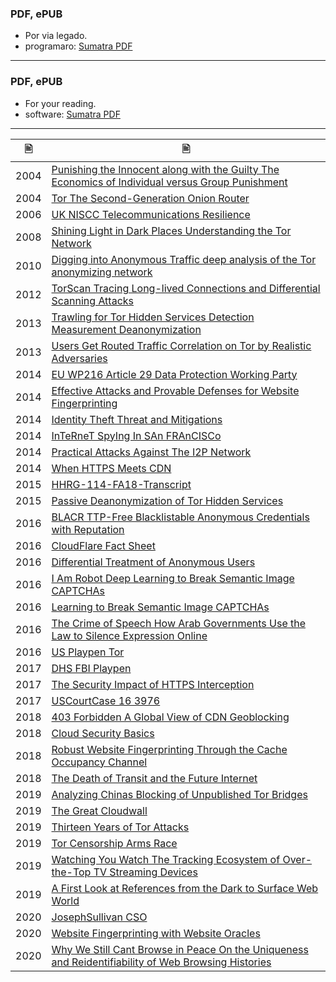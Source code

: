 ### PDF, ePUB


- Por via legado.
- programaro: [Sumatra PDF](https://www.sumatrapdfreader.org/free-pdf-reader.html)


-----

### PDF, ePUB


- For your reading.
- software: [Sumatra PDF](https://www.sumatrapdfreader.org/free-pdf-reader.html)

-----

| &#128441; | &#128441; |
|  ---  |  ---  |
| 2004 | [Punishing the Innocent along with the Guilty The Economics of Individual versus Group Punishment](https://codeberg.org/crimeflare/stop_cloudflare/raw/branch/master/pdf/2004-Punishing_the_Innocent_along_with_the_Guilty_The_Economics_of_Individual_versus_Group_Punishment.pdf) |
| 2004 | [Tor The Second-Generation Onion Router](https://codeberg.org/crimeflare/stop_cloudflare/raw/branch/master/pdf/2004-Tor_The_Second-Generation_Onion_Router.pdf) |
| 2006 | [UK NISCC Telecommunications Resilience](https://codeberg.org/crimeflare/stop_cloudflare/raw/branch/master/pdf/2006-UK_NISCC_Telecommunications_Resilience.pdf) |
| 2008 | [Shining Light in Dark Places Understanding the Tor Network](https://codeberg.org/crimeflare/stop_cloudflare/raw/branch/master/pdf/2008-Shining_Light_in_Dark_Places_Understanding_the_Tor_Network.pdf) |
| 2010 | [Digging into Anonymous Traffic deep analysis of the Tor anonymizing network](https://codeberg.org/crimeflare/stop_cloudflare/raw/branch/master/pdf/2010-Digging_into_Anonymous_Traffic_deep_analysis_of_the_Tor_anonymizing_network.pdf) |
| 2012 | [TorScan Tracing Long-lived Connections and Differential Scanning Attacks](https://codeberg.org/crimeflare/stop_cloudflare/raw/branch/master/pdf/2012-TorScan_Tracing_Long-lived_Connections_and_Differential_Scanning_Attacks.pdf) |
| 2013 | [Trawling for Tor Hidden Services Detection Measurement Deanonymization](https://codeberg.org/crimeflare/stop_cloudflare/raw/branch/master/pdf/2013-Trawling_for_Tor_Hidden_Services_Detection_Measurement_Deanonymization.pdf) |
| 2013 | [Users Get Routed Traffic Correlation on Tor by Realistic Adversaries](https://codeberg.org/crimeflare/stop_cloudflare/raw/branch/master/pdf/2013-Users_Get_Routed_Traffic_Correlation_on_Tor_by_Realistic_Adversaries.pdf) |
| 2014 | [EU WP216 Article 29 Data Protection Working Party](https://codeberg.org/crimeflare/stop_cloudflare/raw/branch/master/pdf/2014-euWP216_Article_29_Data_Protection_Working_Party.pdf) |
| 2014 | [Effective Attacks and Provable Defenses for Website Fingerprinting](https://codeberg.org/crimeflare/stop_cloudflare/raw/branch/master/pdf/2014-Effective_Attacks_and_Provable_Defenses_for_Website_Fingerprinting.pdf) |
| 2014 | [Identity Theft Threat and Mitigations](https://codeberg.org/crimeflare/stop_cloudflare/raw/branch/master/pdf/2014-Identity_Theft_Threat_and_Mitigations.pdf) |
| 2014 | [InTeRneT SpyIng In SAn FRAnCISCo](https://codeberg.org/crimeflare/stop_cloudflare/raw/branch/master/pdf/2014-InTeRneT_SpyIng_In_SAn_FRAnCISCo.pdf) |
| 2014 | [Practical Attacks Against The I2P Network](https://codeberg.org/crimeflare/stop_cloudflare/raw/branch/master/pdf/2014-Practical_Attacks_Against_The_I2P_Network.pdf) |
| 2014 | [When HTTPS Meets CDN](https://codeberg.org/crimeflare/stop_cloudflare/raw/branch/master/pdf/2014-When_HTTPS_Meets_CDN.pdf) |
| 2015 | [HHRG-114-FA18-Transcript](https://codeberg.org/crimeflare/stop_cloudflare/raw/branch/master/pdf/2015-HHRG-114-FA18-Transcript.pdf) |
| 2015 | [Passive Deanonymization of Tor Hidden Services](https://codeberg.org/crimeflare/stop_cloudflare/raw/branch/master/pdf/2015-Passive_Deanonymization_of_Tor_Hidden_Services.pdf) |
| 2016 | [BLACR TTP-Free Blacklistable Anonymous Credentials with Reputation](https://codeberg.org/crimeflare/stop_cloudflare/raw/branch/master/pdf/2016-BLACR_TTP-Free_Blacklistable_Anonymous_Credentials_with_Reputation.pdf) |
| 2016 | [CloudFlare Fact Sheet](https://codeberg.org/crimeflare/stop_cloudflare/raw/branch/master/pdf/2016-CloudFlare_Fact_Sheet.pdf) |
| 2016 | [Differential Treatment of Anonymous Users](https://codeberg.org/crimeflare/stop_cloudflare/raw/branch/master/pdf/2016-Differential_Treatment_of_Anonymous_Users.pdf) |
| 2016 | [I Am Robot Deep Learning to Break Semantic Image CAPTCHAs](https://codeberg.org/crimeflare/stop_cloudflare/raw/branch/master/pdf/2016-I_Am_Robot_Deep_Learning_to_Break_Semantic_Image_CAPTCHAs.pdf) |
| 2016 | [Learning to Break Semantic Image CAPTCHAs](https://codeberg.org/crimeflare/stop_cloudflare/raw/branch/master/pdf/2016-Learning_to_Break_Semantic_Image_CAPTCHAs.pdf) |
| 2016 | [The Crime of Speech How Arab Governments Use the Law to Silence Expression Online](https://codeberg.org/crimeflare/stop_cloudflare/raw/branch/master/pdf/2016-The_Crime_of_Speech_How_Arab_Governments_Use_the_Law_to_Silence_Expression_Online.pdf) |
| 2016 | [US Playpen Tor](https://codeberg.org/crimeflare/stop_cloudflare/raw/branch/master/pdf/2016-US_Playpen_Tor.pdf) |
| 2017 | [DHS FBI Playpen](https://codeberg.org/crimeflare/stop_cloudflare/raw/branch/master/pdf/2017-DHS_FBI_Playpen.pdf) |
| 2017 | [The Security Impact of HTTPS Interception](https://codeberg.org/crimeflare/stop_cloudflare/raw/branch/master/pdf/2017-The_Security_Impact_of_HTTPS_Interception.pdf) |
| 2017 | [USCourtCase 16 3976](https://codeberg.org/crimeflare/stop_cloudflare/raw/branch/master/pdf/2017-USCourtCase_16_3976.pdf) |
| 2018 | [403 Forbidden A Global View of CDN Geoblocking](https://codeberg.org/crimeflare/stop_cloudflare/raw/branch/master/pdf/2018-403_Forbidden_A_Global_View_of_CDN_Geoblocking.pdf) |
| 2018 | [Cloud Security Basics](https://codeberg.org/crimeflare/stop_cloudflare/raw/branch/master/pdf/2018-Cloud_Security_Basics.pdf) |
| 2018 | [Robust Website Fingerprinting Through the Cache Occupancy Channel](https://codeberg.org/crimeflare/stop_cloudflare/raw/branch/master/pdf/2018-Robust_Website_Fingerprinting_Through_the_Cache_Occupancy_Channel.pdf) |
| 2018 | [The Death of Transit and the Future Internet](https://codeberg.org/crimeflare/stop_cloudflare/raw/branch/master/pdf/2018-The_Death_of_Transit_and_the_Future_Internet.pdf) |
| 2019 | [Analyzing Chinas Blocking of Unpublished Tor Bridges](https://codeberg.org/crimeflare/stop_cloudflare/raw/branch/master/pdf/2019-Analyzing_Chinas_Blocking_of_Unpublished_Tor_Bridges.pdf) |
| 2019 | [The Great Cloudwall](https://codeberg.org/crimeflare/stop_cloudflare/raw/branch/master/pdf/2019-The_Great_Cloudwall.pdf) |
| 2019 | [Thirteen Years of Tor Attacks](https://codeberg.org/crimeflare/stop_cloudflare/raw/branch/master/pdf/2019-Thirteen_Years_of_Tor_Attacks.pdf) |
| 2019 | [Tor Censorship Arms Race](https://codeberg.org/crimeflare/stop_cloudflare/raw/branch/master/pdf/2019-Tor_Censorship_Arms_Race.pdf) |
| 2019 | [Watching You Watch The Tracking Ecosystem of Over-the-Top TV Streaming Devices](https://codeberg.org/crimeflare/stop_cloudflare/raw/branch/master/pdf/2019-Watching_You_Watch_The_Tracking_Ecosystem_of_Over-the-Top_TV_Streaming_Devices.pdf) |
| 2019 | [A First Look at References from the Dark to Surface Web World](https://codeberg.org/crimeflare/stop_cloudflare/raw/branch/master/pdf/2019-A_First_Look_at_References_from_the_Dark_to_Surface_Web_World.pdf) |
| 2020 | [JosephSullivan CSO](https://codeberg.org/crimeflare/stop_cloudflare/raw/branch/master/pdf/2020-JosephSullivan_CSO.pdf) |
| 2020 | [Website Fingerprinting with Website Oracles](https://codeberg.org/crimeflare/stop_cloudflare/raw/branch/master/pdf/2020-Website_Fingerprinting_with_Website_Oracles.pdf) |
| 2020 | [Why We Still Cant Browse in Peace On the Uniqueness and Reidentifiability of Web Browsing Histories](https://codeberg.org/crimeflare/stop_cloudflare/raw/branch/master/pdf/2020-Why_We_Still_Cant_Browse_in_Peace_On_the_Uniqueness_and_Reidentifiability_of_Web_Browsing_Histories.pdf) |